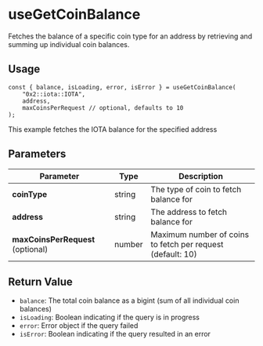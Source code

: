 # useGetCoinBalance

Fetches the balance of a specific coin type for an address by retrieving and summing up individual coin balances.

## Usage
```tsx
const { balance, isLoading, error, isError } = useGetCoinBalance(
    "0x2::iota::IOTA",
    address,
    maxCoinsPerRequest // optional, defaults to 10
);
```

This example fetches the IOTA balance for the specified address

## Parameters
| Parameter | Type | Description |
|-----------|------|-------------|
| **coinType** | string | The type of coin to fetch balance for |
| **address** | string | The address to fetch balance for |
| **maxCoinsPerRequest** (optional) | number | Maximum number of coins to fetch per request (default: 10) |

## Return Value
* `balance`: The total coin balance as a bigint (sum of all individual coin balances)
* `isLoading`: Boolean indicating if the query is in progress
* `error`: Error object if the query failed
* `isError`: Boolean indicating if the query resulted in an error